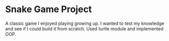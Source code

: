 # Snake Game Project
A classic game I enjoyed playing growing up. I wanted to test my knowledge and see if I could build it from scratch.
Used turtle module and implemented OOP.
